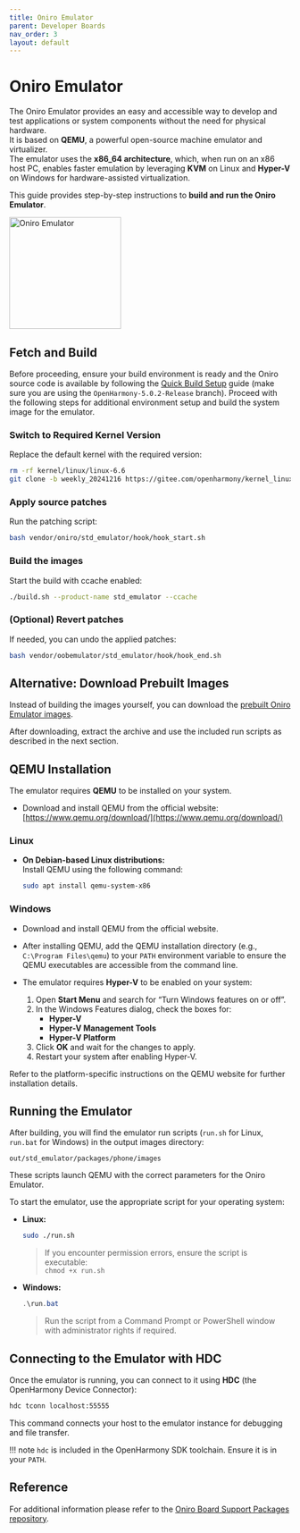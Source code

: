 ```yaml
---
title: Oniro Emulator
parent: Developer Boards
nav_order: 3
layout: default
---
```


# Oniro Emulator

The Oniro Emulator provides an easy and accessible way to develop and test applications or system components without the need for physical hardware.  
It is based on **QEMU**, a powerful open-source machine emulator and virtualizer.  
The emulator uses the **x86_64 architecture**, which, when run on an x86 host PC, enables faster emulation by leveraging **KVM** on Linux and **Hyper-V** on Windows for hardware-assisted virtualization.

This guide provides step-by-step instructions to **build and run the Oniro Emulator**.

<img src="../images/oniro_qemu.gif" alt="Oniro Emulator" width="200"/>

## Fetch and Build

Before proceeding, ensure your build environment is ready and the Oniro source code is available by following the [Quick Build Setup](../building-oniro.md) guide (make sure you are using the `OpenHarmony-5.0.2-Release` branch). Proceed with the following steps for additional environment setup and build the system image for the emulator.

### Switch to Required Kernel Version

Replace the default kernel with the required version:

```bash
rm -rf kernel/linux/linux-6.6
git clone -b weekly_20241216 https://gitee.com/openharmony/kernel_linux_6.6.git kernel/linux/linux-6.6 --depth=1
```

### Apply source patches

Run the patching script:

```bash
bash vendor/oniro/std_emulator/hook/hook_start.sh
```

### Build the images

Start the build with ccache enabled:

```bash
./build.sh --product-name std_emulator --ccache
```

### (Optional) Revert patches

If needed, you can undo the applied patches:

```bash
bash vendor/oobemulator/std_emulator/hook/hook_end.sh
```

## Alternative: Download Prebuilt Images

Instead of building the images yourself, you can download the [prebuilt Oniro Emulator images](https://github.com/eclipse-oniro4openharmony/device_board_oniro/releases/latest/download/oniro_emulator.zip).

After downloading, extract the archive and use the included run scripts as described in the next section.

## QEMU Installation

The emulator requires **QEMU** to be installed on your system.

- Download and install QEMU from the official website:  
  [https://www.qemu.org/download/](https://www.qemu.org/download/)

### Linux

- **On Debian-based Linux distributions:**  
  Install QEMU using the following command:
  ```bash
  sudo apt install qemu-system-x86
  ```

### Windows

- Download and install QEMU from the official website.
- After installing QEMU, add the QEMU installation directory (e.g., `C:\Program Files\qemu`) to your `PATH` environment variable to ensure the QEMU executables are accessible from the command line.
- The emulator requires **Hyper-V** to be enabled on your system:

  1. Open **Start Menu** and search for “Turn Windows features on or off”.
  2. In the Windows Features dialog, check the boxes for:
     - **Hyper-V**
     - **Hyper-V Management Tools**
     - **Hyper-V Platform**
  3. Click **OK** and wait for the changes to apply.
  4. Restart your system after enabling Hyper-V.

Refer to the platform-specific instructions on the QEMU website for further installation details.

## Running the Emulator

After building, you will find the emulator run scripts (`run.sh` for Linux, `run.bat` for Windows) in the output images directory:

```
out/std_emulator/packages/phone/images
```

These scripts launch QEMU with the correct parameters for the Oniro Emulator.

To start the emulator, use the appropriate script for your operating system:

- **Linux:**  
  ```bash
  sudo ./run.sh
  ```
  > If you encounter permission errors, ensure the script is executable:  
  > `chmod +x run.sh`

- **Windows:**  
  ```powershell
  .\run.bat
  ```
  > Run the script from a Command Prompt or PowerShell window with administrator rights if required.

## Connecting to the Emulator with HDC

Once the emulator is running, you can connect to it using **HDC** (the OpenHarmony Device Connector):

```bash
hdc tconn localhost:55555
```

This command connects your host to the emulator instance for debugging and file transfer.

!!! note
    `hdc` is included in the OpenHarmony SDK toolchain. Ensure it is in your `PATH`.

## Reference

For additional information please refer to the [Oniro Board Support Packages repository](https://github.com/eclipse-oniro4openharmony/device_board_oniro).
